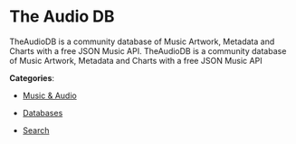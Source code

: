 # The Audio DB

TheAudioDB is a community database of Music Artwork, Metadata and Charts with a free JSON Music API. TheAudioDB is a community database of Music Artwork, Metadata and Charts with a free JSON Music API

**Categories**:

- [Music & Audio](https://github/apis-list/apis-list#music-and-audio)

- [Databases](https://github/apis-list/apis-list#databases)

- [Search](https://github/apis-list/apis-list#search)



